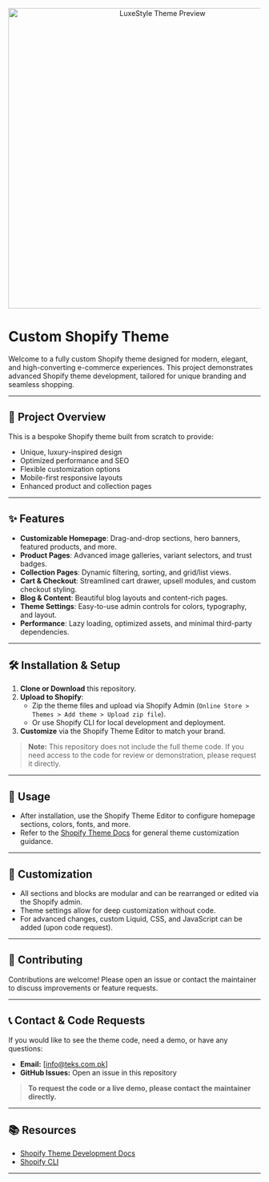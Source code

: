 <p align="center">
  <img src="https://fastly.picsum.photos/id/460/536/354.jpg?hmac=o5hHydKB87Z741NCI5ZmX0RMb3Sz4lrENC6yRosQeCc" alt="LuxeStyle Theme Preview" width="600"/>
</p>

# Custom Shopify Theme

Welcome to a fully custom Shopify theme designed for modern, elegant, and high-converting e-commerce experiences. This project demonstrates advanced Shopify theme development, tailored for unique branding and seamless shopping.

---

## 🚀 Project Overview
This is a bespoke Shopify theme built from scratch to provide:
- Unique, luxury-inspired design
- Optimized performance and SEO
- Flexible customization options
- Mobile-first responsive layouts
- Enhanced product and collection pages

---

## ✨ Features
- **Customizable Homepage**: Drag-and-drop sections, hero banners, featured products, and more.
- **Product Pages**: Advanced image galleries, variant selectors, and trust badges.
- **Collection Pages**: Dynamic filtering, sorting, and grid/list views.
- **Cart & Checkout**: Streamlined cart drawer, upsell modules, and custom checkout styling.
- **Blog & Content**: Beautiful blog layouts and content-rich pages.
- **Theme Settings**: Easy-to-use admin controls for colors, typography, and layout.
- **Performance**: Lazy loading, optimized assets, and minimal third-party dependencies.

---

## 🛠️ Installation & Setup
1. **Clone or Download** this repository.
2. **Upload to Shopify**:
   - Zip the theme files and upload via Shopify Admin (`Online Store > Themes > Add theme > Upload zip file`).
   - Or use Shopify CLI for local development and deployment.
3. **Customize** via the Shopify Theme Editor to match your brand.

> **Note:** This repository does not include the full theme code. If you need access to the code for review or demonstration, please request it directly.

---

## 📝 Usage
- After installation, use the Shopify Theme Editor to configure homepage sections, colors, fonts, and more.
- Refer to the [Shopify Theme Docs](https://shopify.dev/docs/themes) for general theme customization guidance.

---

## 🎨 Customization
- All sections and blocks are modular and can be rearranged or edited via the Shopify admin.
- Theme settings allow for deep customization without code.
- For advanced changes, custom Liquid, CSS, and JavaScript can be added (upon code request).

---

## 🤝 Contributing
Contributions are welcome! Please open an issue or contact the maintainer to discuss improvements or feature requests.

---

## 📞 Contact & Code Requests
If you would like to see the theme code, need a demo, or have any questions:
- **Email:** [info@teks.com.pk]
- **GitHub Issues:** Open an issue in this repository

> **To request the code or a live demo, please contact the maintainer directly.**

---

## 📚 Resources
- [Shopify Theme Development Docs](https://shopify.dev/docs/themes)
- [Shopify CLI](https://shopify.dev/docs/themes/tools/cli)

---
